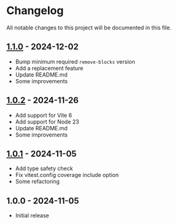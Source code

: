 # Changelog

All notable changes to this project will be documented in this file.

## [1.1.0](https://github.com/kudashevs/vite-plugin-remove-blocks/compare/v1.0.2...v1.1.0) - 2024-12-02

- Bump minimum required `remove-blocks` version
- Add a replacement feature
- Update README.md
- Some improvements

## [1.0.2](https://github.com/kudashevs/vite-plugin-remove-blocks/compare/v1.0.1...v1.0.2) - 2024-11-26

- Add support for Vite 6
- Add support for Node 23
- Update README.md
- Some improvements

## [1.0.1](https://github.com/kudashevs/vite-plugin-remove-blocks/compare/v1.0.0...v1.0.1) - 2024-11-05

- Add type safety check
- Fix vitest.config coverage include option
- Some refactoring

## 1.0.0 - 2024-11-05

- Initial release
